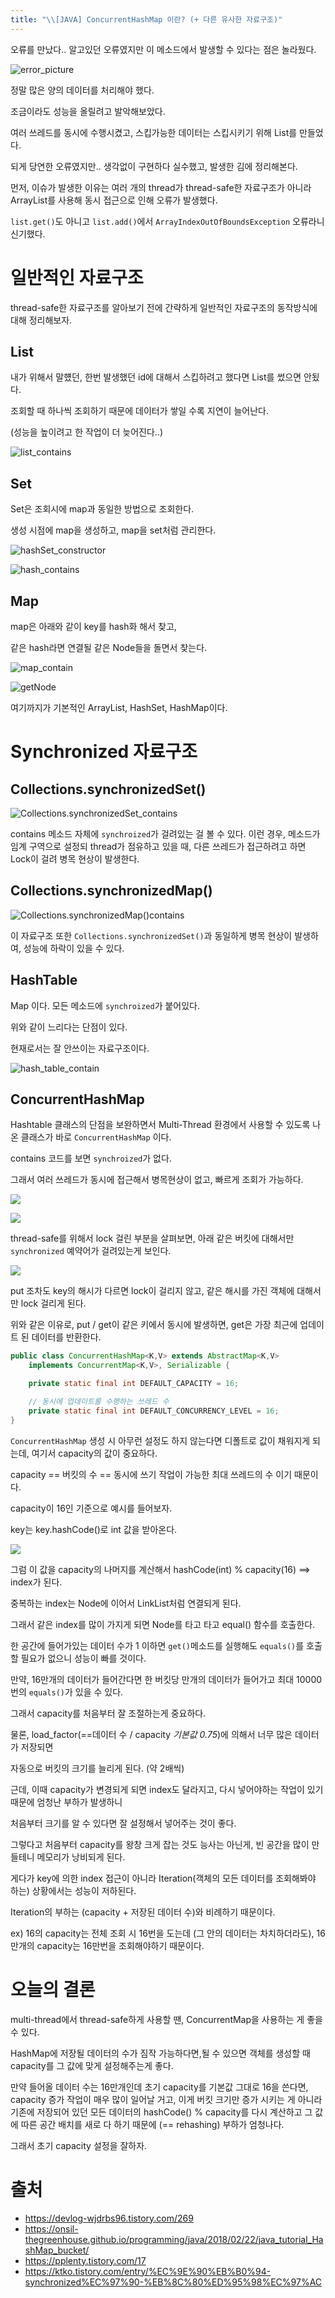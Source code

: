 ```yaml
---
title: "\\[JAVA] ConcurrentHashMap 이란? (+ 다른 유사한 자료구조)"
---
```


오류를 만났다.. 알고있던 오류였지만 이 메소드에서 발생할 수 있다는 점은 놀라웠다.

![error_picture](/assets/image/java/ConcurrentMap/ArrayIndexOutOfBoundsException.png)


정말 많은 양의 데이터를 처리해야 했다.   

조금이라도 성능을 올릴려고 발악해보았다.

여러 쓰레드를 동시에 수행시켰고, 스킵가능한 데이터는 스킵시키기 위해 List를 만들었다.

되게 당연한 오류였지만.. 생각없이 구현하다 실수했고, 발생한 김에 정리해본다.

먼저, 이슈가 발생한 이유는 여러 개의 thread가 thread-safe한 자료구조가 아니라 ArrayList를 사용해 동시 접근으로 인해 오류가 발생했다.

`list.get()`도 아니고 `list.add()`에서 `ArrayIndexOutOfBoundsException` 오류라니 신기했다.

# 일반적인 자료구조

thread-safe한 자료구조를 알아보기 전에 간략하게 일반적인 자료구조의 동작방식에 대해 정리해보자.

## List

내가 위해서 말헀던, 한번 발생했던 id에 대해서 스킵하려고 했다면 List를 썼으면 안됬다.

조회할 때 하나씩 조회하기 때문에 데이터가 쌓일 수록 지연이 늘어난다.

(성능을 높이려고 한 작업이 더 늦어진다..)

![list_contains](/assets/image/java/ConcurrentMap/list_contains.png)

## Set

Set은 조회시에 map과 동일한 방법으로 조회한다. 

생성 시점에 map을 생성하고, map을 set처럼 관리한다.


![hashSet_constructor](/assets/image/java/ConcurrentMap/HashSet_constructor.png)

![hash_contains](/assets/image/java/ConcurrentMap/set_containsKey.png)

## Map

map은 아래와 같이 key를 hash화 해서 찾고, 

같은 hash라면 연결될 같은 Node들을 돌면서 찾는다.

![map_contain](/assets/image/java/ConcurrentMap/map_containsKey.png)


![getNode](/assets/image/java/ConcurrentMap/map.png)


여기까지가 기본적인 ArrayList, HashSet, HashMap이다.

# Synchronized 자료구조
## Collections.synchronizedSet()
![Collections.synchronizedSet_contains](/assets/image/java/ConcurrentMap/Collections_synchronizedSet.png)

contains 메소드 자체에 `synchroized`가 걸려있는 걸 볼 수 있다. 이런 경우, 메소드가 임계 구역으로 설정되 thread가 점유하고 있을 때, 다른 쓰레드가 접근하려고 하면 Lock이 걸려 병목 현상이 발생한다.

## Collections.synchronizedMap()

![Collections.synchronizedMap()contains](/assets/image/java/ConcurrentMap/concurrentHashMap_containsKey.png)

이 자료구조 또한 `Collections.synchronizedSet()`과 동일하게 병목 현상이 발생하여, 성능에 하락이 있을 수 있다.

## HashTable

Map 이다. 모든 메소드에 `synchroized`가 붙어있다. 

위와 같이 느리다는 단점이 있다. 

현재로서는 잘 안쓰이는 자료구조이다.

![hash_table_contain](/assets/image/java/ConcurrentMap/HashTable.png)

## ConcurrentHashMap
Hashtable 클래스의 단점을 보완하면서 Multi-Thread 환경에서 사용할 수 있도록 나온 클래스가 바로 `ConcurrentHashMap` 이다.

contains 코드를 보면 `synchroized`가 없다. 

그래서 여러 쓰레드가 동시에 접근해서 병목현상이 없고, 빠르게 조회가 가능하다.

![](/assets/image/java/ConcurrentMap/concurrentHashMap_containsKey.png)

![](/assets/image/java/ConcurrentMap/concurrentMap_get.png)

thread-safe를 위해서 lock 걸린 부분을 살펴보면, 아래 같은 버킷에 대해서만 `synchronized` 예약어가 걸려있는게 보인다.

![](/assets/image/java/ConcurrentMap/concurrentMap_put.png)

put 조차도 key의 해시가 다르면 lock이 걸리지 않고, 같은 해시를 가진 객체에 대해서만 lock 걸리게 된다.

위와 같은 이유로, put / get이 같은 키에서 동시에 발생하면, get은 가장 최근에 업데이트 된 데이터를 반환한다.

```java
public class ConcurrentHashMap<K,V> extends AbstractMap<K,V>
    implements ConcurrentMap<K,V>, Serializable {

    private static final int DEFAULT_CAPACITY = 16;

    // 동시에 업데이트를 수행하는 쓰레드 수
    private static final int DEFAULT_CONCURRENCY_LEVEL = 16;
}
```

`ConcurrentHashMap` 생성 시 아무런 설정도 하지 않는다면 디폴트로 값이 채워지게 되는데, 여기서 capacity의 값이 중요하다.  

capacity == 버킷의 수 == 동시에 쓰기 작업이 가능한 최대 쓰레드의 수 이기 때문이다.  

capacity이 16인 기준으로 예시를 들어보자.  

key는 key.hashCode()로 int 값을 받아온다.  

![](/assets/image/java/ConcurrentMap/hashcode.png)

그럼 이 값을 capacity의 나머지를 계산해서 hashCode(int) % capacity(16) ==> index가 된다.  

중복하는 index는 Node에 이어서 LinkList처럼 연결되게 된다.  

그래서 같은 index를 많이 가지게 되면 Node를 타고 타고 equal() 함수를 호출한다.

한 공간에 들어가있는 데이터 수가 1 이하면 `get()`메소드를 실행해도 `equals()`를 호출할 필요가 없으니 성능이 빠를 것이다.

만약, 16만개의 데이터가 들어간다면 한 버킷당 만개의 데이터가 들어가고 최대 10000번의 `equals()`가 있을 수 있다. 

그래서 capacity를 처음부터 잘 조절하는게 중요하다.

물론, load_factor(==데이터 수 / capacity *기본값 0.75*)에 의해서 너무 많은 데이터가 저장되면 

자동으로 버킷의 크기를 늘리게 된다. (약 2배씩)

근데, 이때 capacity가 변경되게 되면 index도 달라지고, 다시 넣어야하는 작업이 있기 때문에 엄청난 부하가 발생하니 

처음부터 크기를 알 수 있다면 잘 설정해서 넣어주는 것이 좋다.

그렇다고 처음부터 capacity를 왕창 크게 잡는 것도 능사는 아닌게, 빈 공간을 많이 만들테니 메모리가 낭비되게 된다.

게다가 key에 의한 index 접근이 아니라 Iteration(객체의 모든 데이터를 조회해봐야 하는) 상황에서는 성능이 저하된다.

Iteration의 부하는 (capacity + 저장된 데이터 수)와 비례하기 때문이다.

ex) 16의 capacity는 전체 조회 시 16번을 도는데 (그 안의 데이터는 차치하더라도), 16만개의 capacity는 16만번을 조회해야하기 때문이다.

# 오늘의 결론
multi-thread에서 thread-safe하게 사용할 땐, ConcurrentMap을 사용하는 게 좋을 수 있다.

HashMap에 저장될 데이터의 수가 짐작 가능하다면,될 수 있으면 객체를 생성할 때 capacity를 그 값에 맞게 설정해주는게 좋다.

만약 들어올 데이터 수는 16만개인데 초기 capacity를 기본값 그대로 16을 쓴다면, capacity 증가 작업이 매우 많이 일어날 거고, 이게 버킷 크기만 증가 시키는 게 아니라 기존에 저장되어 있던 모든 데이터의 hashCode() % capacity를 다시 계산하고 그 값에 따른 공간 배치를 새로 다 하기 때문에 (== rehashing) 부하가 엄청나다.

그래서 초기 capacity 설정을 잘하자.

# 출처
- https://devlog-wjdrbs96.tistory.com/269
- https://onsil-thegreenhouse.github.io/programming/java/2018/02/22/java_tutorial_HashMap_bucket/
- https://pplenty.tistory.com/17
- https://ktko.tistory.com/entry/%EC%9E%90%EB%B0%94-synchronized%EC%97%90-%EB%8C%80%ED%95%98%EC%97%AC

